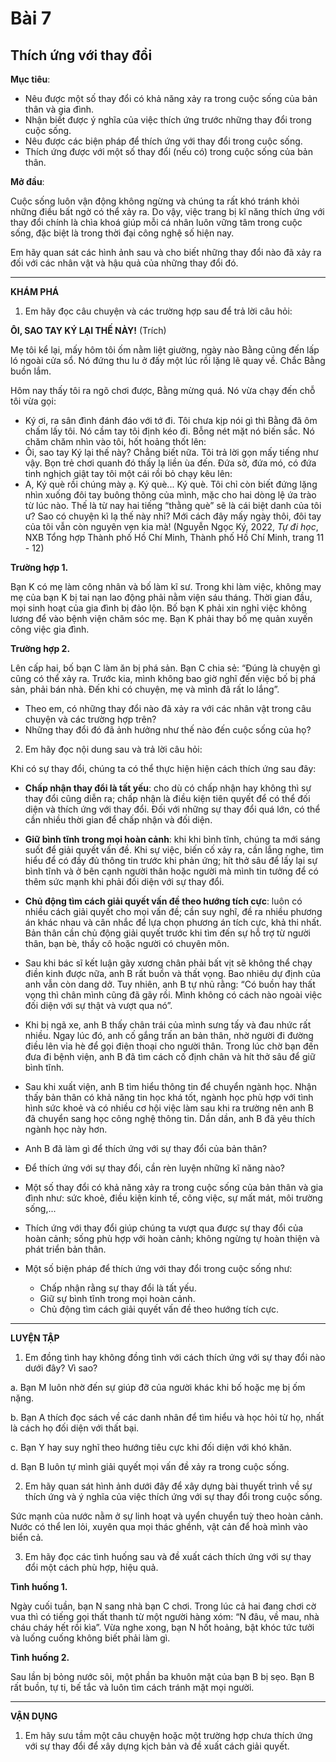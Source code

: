 # Bài 7
## Thích ứng với thay đổi

**Mục tiêu**:

*   Nêu được một số thay đổi có khả năng xảy ra trong cuộc sống của bản thân và gia đình.
*   Nhận biết được ý nghĩa của việc thích ứng trước những thay đổi trong cuộc sống.
*   Nêu được các biện pháp để thích ứng với thay đổi trong cuộc sống.
*   Thích ứng được với một số thay đổi (nếu có) trong cuộc sống của bản thân.

**Mở đầu**:

Cuộc sống luôn vận động không ngừng và chúng ta rất khó tránh khỏi những điều bất ngờ có thể xảy ra. Do vậy, việc trang bị kĩ năng thích ứng với thay đổi chính là chìa khoá giúp mỗi cá nhân luôn vững tâm trong cuộc sống, đặc biệt là trong thời đại công nghệ số hiện nay.

Em hãy quan sát các hình ảnh sau và cho biết những thay đổi nào đã xảy ra đối với các nhân vật và hậu quả của những thay đổi đó.

---

**KHÁM PHÁ**

1. Em hãy đọc câu chuyện và các trường hợp sau để trả lời câu hỏi:

**ÔI, SAO TAY KÝ LẠI THẾ NÀY!**
(Trích)

Mẹ tôi kể lại, mấy hôm tôi ốm nằm liệt giường, ngày nào Bằng cũng đến lấp ló ngoài cửa sổ. Nó đứng thu lu ở đấy một lúc rồi lặng lẽ quay về. Chắc Bằng buồn lắm.

Hôm nay thấy tôi ra ngõ chơi được, Bằng mừng quá. Nó vừa chạy đến chỗ tôi vừa gọi:
- Ký ơi, ra sân đình đánh đáo với tớ đi.
Tôi chưa kịp nói gì thì Bằng đã ôm chấm lấy tôi. Nó cầm tay tôi định kéo đi. Bỗng nét mặt nó biến sắc.
Nó chăm chăm nhìn vào tôi, hốt hoảng thốt lên:
- Ôi, sao tay Ký lại thế này?
Chẳng biết nữa. Tôi trả lời gọn mấy tiếng như vậy.
Bọn trẻ chơi quanh đó thấy lạ liền ùa đến. Đứa sờ, đứa mó, có đứa tinh nghịch giật tay tôi một cái rồi bỏ chạy kêu lên:
- A, Ký què rồi chúng mày ạ. Ký què... Ký què.
Tôi chỉ còn biết đứng lặng nhìn xuống đôi tay buông thõng của mình, mặc cho hai dòng lệ ứa trào từ lúc nào. Thế là từ nay hai tiếng “thằng què” sẽ là cái biệt danh của tôi ư? Sao có chuyện kì lạ thế này nhỉ? Mới cách đây mấy ngày thôi, đôi tay của tôi vẫn còn nguyên vẹn kia mà!
(Nguyễn Ngọc Ký, 2022, *Tự đi học*, NXB Tổng hợp Thành phố Hồ Chí Minh, Thành phố Hồ Chí Minh, trang 11 - 12)

**Trường hợp 1.**

Bạn K có mẹ làm công nhân và bố làm kĩ sư. Trong khi làm việc, không may mẹ của bạn K bị tai nạn lao động phải nằm viện sáu tháng. Thời gian đầu, mọi sinh hoạt của gia đình bị đảo lộn. Bố bạn K phải xin nghỉ việc không lương để vào bệnh viện chăm sóc mẹ. Bạn K phải thay bố mẹ quản xuyến công việc gia đình.

**Trường hợp 2.**

Lên cấp hai, bố bạn C làm ăn bị phá sản. Bạn C chia sẻ: “Đúng là chuyện gì cũng có thể xảy ra. Trước kia, mình không bao giờ nghĩ đến việc bố bị phá sản, phải bán nhà. Đến khi có chuyện, mẹ và mình đã rất lo lắng”.

*   Theo em, có những thay đổi nào đã xảy ra với các nhân vật trong câu chuyện và các trường hợp trên?
*   Những thay đổi đó đã ảnh hưởng như thế nào đến cuộc sống của họ?

2. Em hãy đọc nội dung sau và trả lời câu hỏi:

Khi có sự thay đổi, chúng ta có thể thực hiện hiện cách thích ứng sau đây:

*   **Chấp nhận thay đổi là tất yếu**: cho dù có chấp nhận hay không thì sự thay đổi cũng diễn ra; chấp nhận là điều kiện tiên quyết để có thể đối diện và thích ứng với thay đổi. Đối với những sự thay đổi quá lớn, có thể cần nhiều thời gian để chấp nhận và đối diện.
*   **Giữ bình tĩnh trong mọi hoàn cảnh**: khi khi bình tĩnh, chúng ta mới sáng suốt để giải quyết vấn đề. Khi sự việc, biến cố xảy ra, cần lắng nghe, tìm hiểu để có đầy đủ thông tin trước khi phản ứng; hít thở sâu để lấy lại sự bình tĩnh và ở bên cạnh người thân hoặc người mà mình tin tưởng để có thêm sức mạnh khi phải đối diện với sự thay đổi.
*   **Chủ động tìm cách giải quyết vấn đề theo hướng tích cực**: luôn có nhiều cách giải quyết cho mọi vấn đề; cần suy nghĩ, đề ra nhiều phương án khác nhau và cân nhắc để lựa chọn phương án tích cực, khả thi nhất. Bản thân cần chủ động giải quyết trước khi tìm đến sự hỗ trợ từ người thân, bạn bè, thầy cô hoặc người có chuyên môn.
*   Sau khi bác sĩ kết luận gãy xương chân phải bất vịt sẽ không thể chạy điền kinh được nữa, anh B rất buồn và thất vọng. Bao nhiêu dự định của anh vẫn còn dang dở. Tuy nhiên, anh B tự nhủ rằng: “Có buồn hay thất vọng thì chân mình cũng đã gãy rồi. Mình không có cách nào ngoài việc đối diện với sự thật và vượt qua nó”.
*   Khi bị ngã xe, anh B thấy chân trái của mình sưng tấy và đau nhức rất nhiều. Ngay lúc đó, anh cố gắng trấn an bản thân, nhờ người đi đường điều lên vỉa hè để gọi điện thoại cho người thân. Trong lúc chờ bạn đến đưa đi bệnh viện, anh B đã tìm cách cố định chân và hít thở sâu để giữ bình tĩnh.
*   Sau khi xuất viện, anh B tìm hiểu thông tin để chuyển ngành học. Nhận thấy bản thân có khả năng tin học khá tốt, ngành học phù hợp với tình hình sức khoẻ và có nhiều cơ hội việc làm sau khi ra trường nên anh B đã chuyển sang học công nghệ thông tin. Dần dần, anh B đã yêu thích ngành học này hơn.

*   Anh B đã làm gì để thích ứng với sự thay đổi của bản thân?
*   Để thích ứng với sự thay đổi, cần rèn luyện những kĩ năng nào?

*   Một số thay đổi có khả năng xảy ra trong cuộc sống của bản thân và gia đình như: sức khoẻ, điều kiện kinh tế, công việc, sự mất mát, môi trường sống,...
*   Thích ứng với thay đổi giúp chúng ta vượt qua được sự thay đổi của hoàn cảnh; sống phù hợp với hoàn cảnh; không ngừng tự hoàn thiện và phát triển bản thân.
*   Một số biện pháp để thích ứng với thay đổi trong cuộc sống như:
    *   Chấp nhận rằng sự thay đổi là tất yếu.
    *   Giữ sự bình tĩnh trong mọi hoàn cảnh.
    *   Chủ động tìm cách giải quyết vấn đề theo hướng tích cực.

---

**LUYỆN TẬP**

1. Em đồng tình hay không đồng tình với cách thích ứng với sự thay đổi nào dưới đây? Vì sao?

a. Bạn M luôn nhờ đến sự giúp đỡ của người khác khi bố hoặc mẹ bị ốm nặng.

b. Bạn A thích đọc sách về các danh nhân để tìm hiểu và học hỏi từ họ, nhất là cách họ đối diện với thất bại.

c. Bạn Y hay suy nghĩ theo hướng tiêu cực khi đối diện với khó khăn.

d. Bạn B luôn tự mình giải quyết mọi vấn đề xảy ra trong cuộc sống.

2. Em hãy quan sát hình ảnh dưới đây để xây dựng bài thuyết trình về sự thích ứng và ý nghĩa của việc thích ứng với sự thay đổi trong cuộc sống.

Sức mạnh của nước nằm ở sự linh hoạt và uyển chuyển tuỳ theo hoàn cảnh. Nước có thể len lỏi, xuyên qua mọi thác ghềnh, vật cản để hoà mình vào biển cả.

3. Em hãy đọc các tình huống sau và đề xuất cách thích ứng với sự thay đổi một cách phù hợp, hiệu quả.

**Tình huống 1.**

Ngày cuối tuần, bạn N sang nhà bạn C chơi. Trong lúc cả hai đang chơi cờ vua thì có tiếng gọi thất thanh từ một người hàng xóm: “N đâu, về mau, nhà cháu cháy hết rồi kìa”. Vừa nghe xong, bạn N hốt hoảng, bật khóc tức tưởi và luống cuống không biết phải làm gì.

**Tình huống 2.**

Sau lần bị bỏng nước sôi, một phần ba khuôn mặt của bạn B bị sẹo. Bạn B rất buồn, tự ti, bế tắc và luôn tìm cách tránh mặt mọi người.

---

**VẬN DỤNG**

1. Em hãy sưu tầm một câu chuyện hoặc một trường hợp chưa thích ứng với sự thay đổi để xây dựng kịch bản và đề xuất cách giải quyết.
